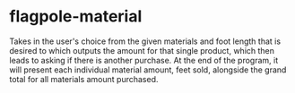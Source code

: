 # flagpole-material
Takes in the user's choice from the given materials and foot length that is desired to which outputs the amount for that single product, which then leads to asking if there is another purchase. At the end of the program, it will present each individual material amount, feet sold, alongside the grand total for all materials amount purchased.
